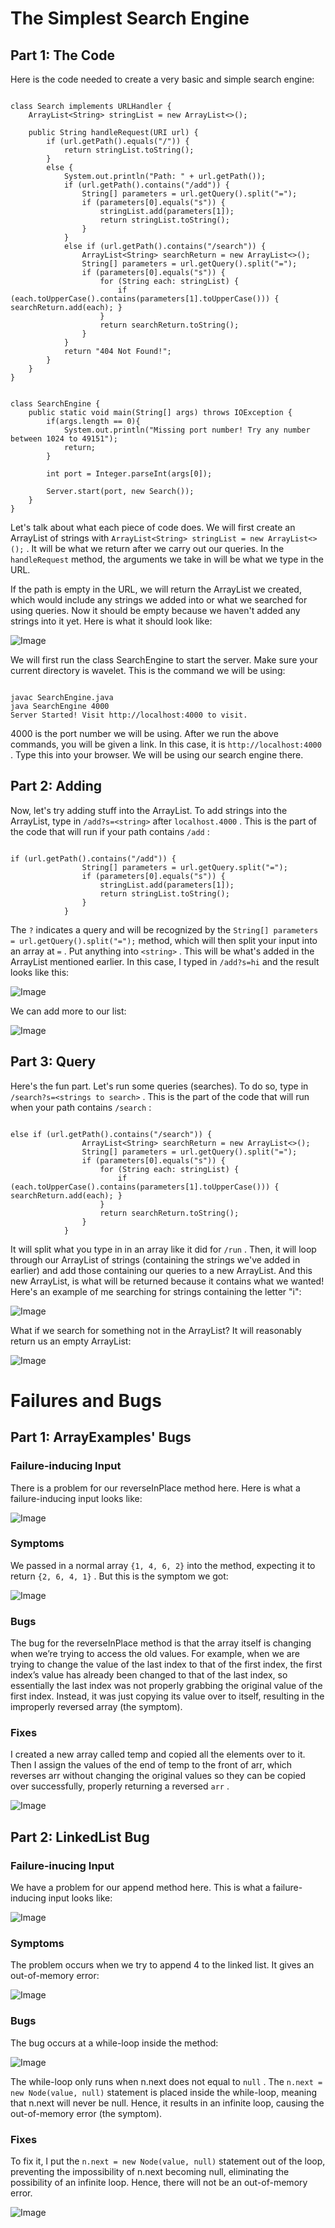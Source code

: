 # The Simplest Search Engine

## Part 1: The Code

Here is the code needed to create a very basic and simple search engine:

```

class Search implements URLHandler {
    ArrayList<String> stringList = new ArrayList<>();

    public String handleRequest(URI url) {
        if (url.getPath().equals("/")) {
            return stringList.toString();
        }
        else {
            System.out.println("Path: " + url.getPath());
            if (url.getPath().contains("/add")) {
                String[] parameters = url.getQuery().split("=");
                if (parameters[0].equals("s")) {
                    stringList.add(parameters[1]);
                    return stringList.toString();
                }
            }
            else if (url.getPath().contains("/search")) {
                ArrayList<String> searchReturn = new ArrayList<>();
                String[] parameters = url.getQuery().split("=");
                if (parameters[0].equals("s")) {
                    for (String each: stringList) {
                        if (each.toUpperCase().contains(parameters[1].toUpperCase())) { searchReturn.add(each); }
                    }
                    return searchReturn.toString();
                }
            }
            return "404 Not Found!";
        }
    }
}


class SearchEngine {
    public static void main(String[] args) throws IOException {
        if(args.length == 0){
            System.out.println("Missing port number! Try any number between 1024 to 49151");
            return;
        }

        int port = Integer.parseInt(args[0]);

        Server.start(port, new Search());
    }
}

```

Let's talk about what each piece of code does. We will first create an ArrayList of strings with ``` ArrayList<String> stringList = new ArrayList<>(); ``` . It will be what we return after we carry out our queries. In the ``` handleRequest ``` method, the arguments we take in will be what we type in the URL. 

If the path is empty in the URL, we will return the ArrayList we created, which would include any strings we added into or what we searched for using queries. Now it should be empty because we haven't added any strings into it yet. Here is what it should look like:

![Image](lab2_part1.1.png)

We will first run the class SearchEngine to start the server. Make sure your current directory is wavelet. This is the command we will be using:

```

javac SearchEngine.java 
java SearchEngine 4000
Server Started! Visit http://localhost:4000 to visit.

```
4000 is the port number we will be using. After we run the above commands, you will be given a link. In this case, it is ``` http://localhost:4000 ``` . Type this into your browser. We will be using our search engine there.


## Part 2: Adding

Now, let's try adding stuff into the ArrayList. To add strings into the ArrayList, type in ``` /add?s=<string> ``` after ``` localhost.4000 ``` . This is the part of the code that will run if your path contains ``` /add ``` :

```

if (url.getPath().contains("/add")) {
                String[] parameters = url.getQuery.split("=");
                if (parameters[0].equals("s")) {
                    stringList.add(parameters[1]);
                    return stringList.toString();
                }
            }

```

The ``` ? ``` indicates a query and will be recognized by the ``` String[] parameters = url.getQuery().split("="); ``` method, which will then split your input into an array at ``` = ``` . Put anything into ``` <string> ``` . This will be what's added in the ArrayList mentioned earlier. In this case, I typed in ``` /add?s=hi ``` and the result looks like this:

![Image](lab2_part1.2.png)

We can add more to our list:

![Image](lab2_part1.3.png)

## Part 3: Query 

Here's the fun part. Let's run some queries (searches). To do so, type in ``` /search?s=<strings to search> ``` . This is the part of the code that will run when your path contains ``` /search ``` :

```

else if (url.getPath().contains("/search")) {
                ArrayList<String> searchReturn = new ArrayList<>();
                String[] parameters = url.getQuery().split("=");
                if (parameters[0].equals("s")) {
                    for (String each: stringList) {
                        if (each.toUpperCase().contains(parameters[1].toUpperCase())) { searchReturn.add(each); }
                    }
                    return searchReturn.toString();
                }
            }

```

It will split what you type in in an array like it did for ``` /run ``` . Then, it will loop through our ArrayList of strings (containing the strings we've added in earlier) and add those containing our queries to a new ArrayList. And this new ArrayList, is what will be returned because it contains what we wanted! Here's an example of me searching for strings containing the letter "i":

![Image](lab2_part1.4.png)

What if we search for something not in the ArrayList? It will reasonably return us an empty ArrayList:

![Image](lab2_part1.5.png)

# Failures and Bugs

## Part 1: ArrayExamples' Bugs

### Failure-inducing Input
There is a problem for our reverseInPlace method here. Here is what a failure-inducing input looks like:

![Image](lab2_part2.1.png)

### Symptoms
We passed in a normal array ``` {1, 4, 6, 2} ``` into the method, expecting it to return ``` {2, 6, 4, 1} ``` . But this is the symptom we got:

![Image](lab2_part2.2.png)

### Bugs
The bug for the reverseInPlace method is that the array itself is changing when we’re trying to access the old values. For example, when we are trying to change the value of the last index to that of the first index, the first index’s value has already been changed to that of the last index, so essentially the last index was not properly grabbing the original value of the first index. Instead, it was just copying its value over to itself, resulting in the improperly reversed array (the symptom).

### Fixes
I created a new array called temp and copied all the elements over to it. Then I assign the values of the end of temp to the front of arr, which reverses arr without changing the original values so they can be copied over successfully, properly returning a reversed ``` arr ``` .

![Image](lab2_part2.3.png)

## Part 2: LinkedList Bug

### Failure-inucing Input
We have a problem for our append method here. This is what a failure-inducing input looks like:

![Image](lab2_part2.4.png)

### Symptoms
The problem occurs when we try to append 4 to the linked list. It gives an out-of-memory error:

![Image](lab2_part2.5.png)

### Bugs
The bug occurs at a while-loop inside the method:

![Image](lab2_part2.6.png)

The while-loop only runs when n.next does not equal to ``` null ``` . The ``` n.next = new Node(value, null) ``` statement is placed inside the while-loop, meaning that n.next will never be null. Hence, it results in an infinite loop, causing the out-of-memory error (the symptom).

### Fixes
To fix it, I put the ``` n.next = new Node(value, null) ``` statement out of the loop, preventing the impossibility of n.next becoming null, eliminating the possibility of an infinite loop. Hence, there will not be an out-of-memory error.

![Image](lab2_part2.7.png)

